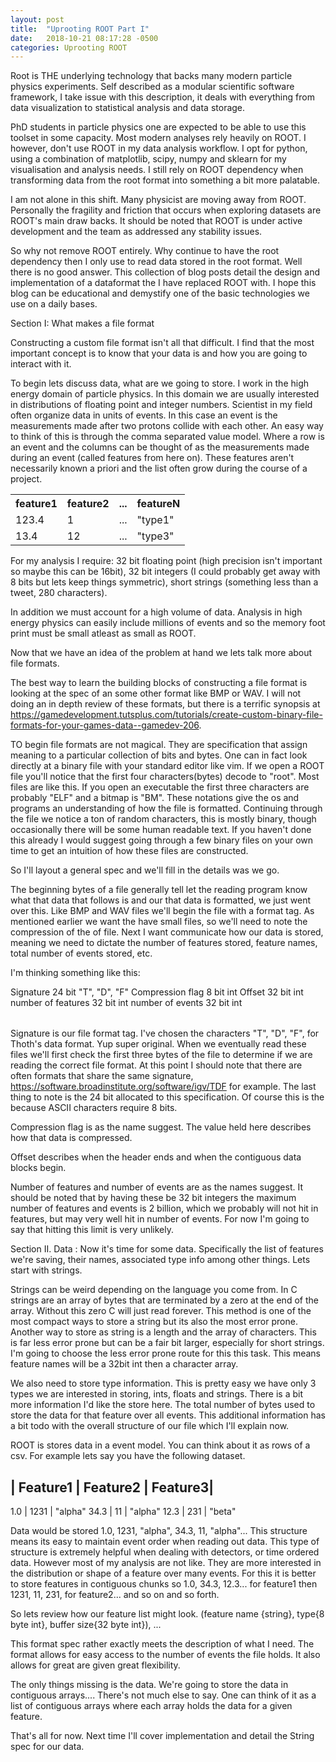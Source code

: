 ```yaml
---
layout: post
title:  "Uprooting ROOT Part I"
date:   2018-10-21 08:17:28 -0500
categories: Uprooting ROOT
---
```

 
Root is THE underlying technology that backs many modern particle physics experiments.
Self described as a modular scientific software framework, I take issue with this description, it 
deals with everything from data visualization to statistical analysis and data storage.
 
 
PhD students in particle physics one are expected to be able to use this toolset in some capacity.
Most modern analyses rely heavily on ROOT.
I however, don't use ROOT in my data analysis workflow.
I opt for python, using a combination of matplotlib, scipy, numpy and sklearn for my visualisation and analysis needs.
I still rely on ROOT dependency when transforming data from the root format into something a bit more palatable.

I am not alone in this shift. 
Many physicist are moving away from ROOT.  
Personally the fragility and friction that occurs when exploring datasets are ROOT's main draw backs.
It should be noted that ROOT is under active development and the team as addressed any stability issues.

 
So why not remove ROOT entirely. Why continue to have the root dependency then I only use to read data stored in the root format.
Well there is no good answer. This collection of blog posts detail the design and implementation of a dataformat the I have replaced ROOT with.
I hope this blog can be educational and demystify one of the basic technologies we use on a daily bases.
 
Section I: What makes a file format

Constructing a custom file format isn't all that difficult.
I find that the most important concept is to know that your data is and how you are going to interact with it.

To begin lets discuss data, what are we going to store.
I work in the high energy domain of particle physics.
In this domain we are usually interested in distributions of floating point and integer numbers.
Scientist in my field often organize data in units of events.
In this case an event is the measurements made after two protons collide with each other.
An easy way to think of this is through the comma separated value model.
Where a row is an event and the columns can be thought of as the measurements made during an event (called features from here on).
These features aren't necessarily known a priori and the list often grow during the course of a project.

<table>
	<tr> 
		<th>feature1
		<th>feature2
		<th>...
		<th>featureN
	</tr> 
	<tr> 
		<td> 123.4
		<td> 1
		<td>...
		<td> "type1"
	</tr> 
	<tr> 
		<td> 13.4
		<td> 12
		<td>...
		<td> "type3"
	</tr> 
</table>

 
 
For my analysis I require:
32 bit floating point (high precision isn't important so maybe this can be 16bit),
32 bit integers (I could probably get away with 8 bits but lets keep things symmetric),
short strings (something less than a tweet, 280 characters).
 
 
In addition we must account for a high volume of data.
Analysis in high energy physics can easily include millions of events and so the memory foot print must be small atleast as small as ROOT.
 

Now that we have an idea of the problem at hand we lets talk more about file formats.

The best way to learn the building blocks of constructing a file format is looking at the spec of an some other format like BMP or WAV.
I will not doing an in depth review of these formats, but there is a terrific synopsis at https://gamedevelopment.tutsplus.com/tutorials/create-custom-binary-file-formats-for-your-games-data--gamedev-206.
 
 
 
TO begin file formats are not magical.  They are specification that assign meaning to a particular collection of bits and bytes.
One can in fact look directly at a binary file with your standard editor like vim.
If we open a ROOT file you'll notice that the first four characters(bytes) decode to "root".  Most files are like this.
 If you open an executable the first three characters are probably "ELF" and a bitmap is "BM".
These notations give the os and programs an understanding of how the file is formatted.
Continuing through the file we notice a ton of random characters, this is mostly binary, though occasionally there will be some human readable text.
If you haven't done this already I would suggest going through a few binary files on your own time to get an intuition of how these files are constructed.
 
 
So I'll layout a general spec and we'll fill in the details was we go.
 
The beginning bytes of a file generally tell let the reading program know what that data that follows is and our that data is formatted, we just went over this.
Like BMP and WAV files we'll begin the file with a format tag.
As mentioned earlier we want the have small files, so we'll need to note the compression of the of file.
Next I want communicate how our data is stored, meaning we need to dictate the number of features stored, feature names, total number of events stored, etc.
 
I'm thinking something like this:

<table> 
	<tr>
		<tb> Signature
		<tb> 24 bit
		<tb> "T", "D", "F"
	</tr>
	<tr>
		<tb> Compression flag
		<tb> 8 bit
		<tb> int
	</tr>
	<tr>
		<tb> Offset
		<tb> 32 bit
		<tb> int
	</tr>
	<tr>
		<tb> number of features
		<tb> 32 bit
		<tb> int
	</tr>
	<tr>
		<tb> number of events
		<tb> 32 bit
		<tb> int
	</tr>
</table> 


Signature is our file format tag. I've chosen the characters "T", "D", "F", for Thoth's data format. 
Yup super original. When we eventually read these files we'll first check the first three bytes of the file to determine if we are reading the correct file format.
At this point I should note that there are often formats that share the same signature, https://software.broadinstitute.org/software/igv/TDF for example. 
The last thing to note is the 24 bit allocated to this specification. Of course this is the because ASCII characters require 8 bits.

Compression flag is as the name suggest. The value held here describes how that data is compressed.

Offset describes when the header ends and when the contiguous data blocks begin.

Number of features and number of events are as the names suggest. It should be noted that by having these be 32 bit integers the maximum number of features and events is 2 billion, which we probably will not hit in features, but may very well hit in number of events.  For now I'm going to say that hitting this limit is very unlikely. 
 
 
Section II. Data :
Now it's time for some data.
Specifically the list of features we're saving, their names, associated type info among other things.
Lets start with strings.

Strings can be weird depending on the language you come from.
In C strings are an array of bytes that are terminated by a zero at the end of the array.
Without this zero C will just read forever.
This method is one of the most compact ways to store a string but its also the most error prone.
Another way to store as string is a length and the array of characters.
This is far less error prone but can be a fair bit larger, especially for short strings.
I'm going to choose the less error prone route for this this task.
This means feature names will be a 32bit int then a character array.

We also need to store type information.
This is pretty easy we have only 3 types we are interested in storing, ints, floats and strings.
There is a bit more information I'd like the store here.
The total number of bytes used to store the data for that feature over all events.
This additional information has a bit todo with the overall structure of our file which I'll explain now. 

ROOT is stores data in a event model. 
You can think about it as rows of a csv.
For example lets say you have the following dataset.

| Feature1 | Feature2 | Feature3|
---------------------------------
1.0        |  1231    |  "alpha"
34.3	   |   11     |  "alpha"
12.3       |   231    |  "beta"


Data would be stored 1.0, 1231, "alpha", 34.3, 11, "alpha"...
This structure means its easy to maintain event order when reading out data.
This type of structure is extremely helpful when dealing with detectors, or time ordered data.
However most of my analysis are not like. 
They are more interested in the distribution or shape of a feature over many events.
For this it is better to store features in contiguous chunks so 1.0, 34.3, 12.3... for feature1 then 1231, 11, 231, for feature2... and so on and so forth.

 
So lets review how our feature list might look.
(feature name {string}, type{8 byte int}, buffer size{32 byte int}), ...
 
This format spec rather exactly meets the description of what I need.
The format allows for easy access to the number of events the file holds.
It also allows for great are given great flexibility.
 
 
The only things missing is the data.
We're going to store the data in contiguous arrays....
There's not much else to say.  One can think of it as a list of contiguous arrays where each array holds the data for a given feature.

That's all for now.
Next time I'll cover implementation and detail the String spec for our data.


